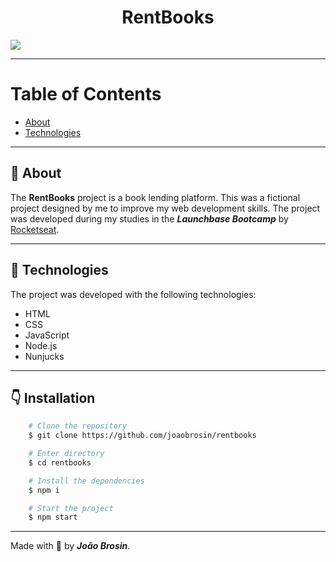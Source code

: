 <div align="center">
    <h1> RentBooks </h1>
</div>

<img src="./public/assets/rentbooks-layout.gif">

<br>

---

# Table of Contents
- [About](#-about)
- [Technologies](#-technologies)
<!-- - [Installation](#-installation) -->

---

## 📝 About
The **RentBooks** project is a book lending platform. This was a fictional project designed by me to improve my web development skills. The project was developed during my studies in the ***Launchbase Bootcamp*** by [Rocketseat](https://rocketseat.com.br).

---

## 🚀 Technologies
The project was developed with the following technologies: 

- HTML
- CSS
- JavaScript
- Node.js
- Nunjucks

---

## 👇 Installation
```bash
    # Clone the repository
    $ git clone https://github.com/joaobrosin/rentbooks

    # Enter directory
    $ cd rentbooks

    # Install the dependencies
    $ npm i

    # Start the project
    $ npm start
```
---

Made with 💙 by ***João Brosin***.
